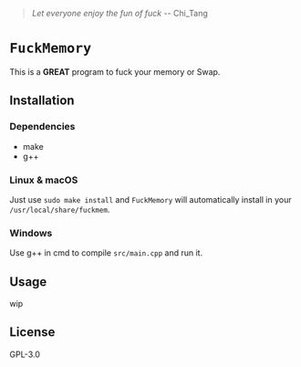 > *Let everyone enjoy the fun of fuck*
> -- Chi_Tang

# `FuckMemory`
This is a **GREAT** program to fuck your memory or Swap.

## Installation
### Dependencies
- make
- g++
### Linux & macOS
Just use `sudo make install` and `FuckMemory` will automatically install in your `/usr/local/share/fuckmem`.

### Windows
Use g++ in cmd to compile `src/main.cpp` and run it.

## Usage
wip

## License
GPL-3.0
